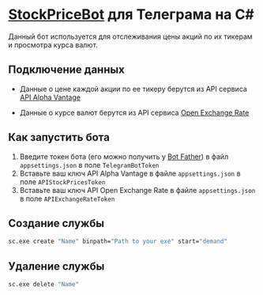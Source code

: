 # [StockPriceBot](https://t.me/InvestPriceBot) для Телеграма на C#
Данный бот используется для отслеживания цены акций по их тикерам и просмотра курса валют.  

## Подключение данных
* Данные о цене каждой акции по ее тикеру берутся из API сервиса [API Alpha Vantage](https://www.alphavantage.co/)

* Данные о курсе валют берутся из API сервиса [Open Exchange Rate](https://openexchangerates.org/)

## Как запустить бота
1. Введите токен бота (его можно получить у [Bot Father](https://t.me/BotFather)) в файл `appsettings.json` в поле `TelegramBotToken`
2. Вставьте ваш ключ API Alpha Vantage в файле `appsettings.json` в поле `APIStockPricesToken`
3. Вставьте ваш ключ API Open Exchange Rate  в файле `appsettings.json` в поле `APIExchangeRateToken`

## Создание службы
```bash
sc.exe create "Name" binpath="Path to your exe" start="demand"
```
## Удаление службы
```bash
sc.exe delete "Name"
```